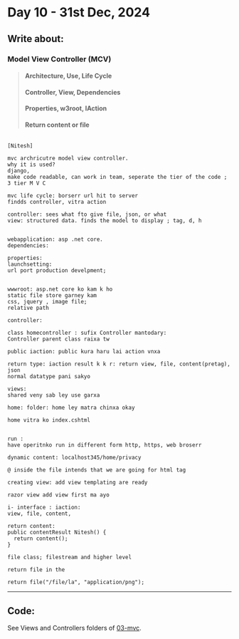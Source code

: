 # Day 10 - 31st Dec, 2024

## Write about:

### Model View Controller (MCV)

> #### Architecture, Use, Life Cycle
> #### Controller, View, Dependencies
> #### Properties, w3root, IAction
> #### Return content or file

```

[Nitesh]

mvc archricutre model view controller.
why it is used?
django,
make code readable, can work in team, seperate the tier of the code ; 3 tier M V C

mvc life cycle: borserr url hit to server 
findds controller, vitra action

controller: sees what fto give file, json, or what 
view: structured data. finds the model to display ; tag, d, h 


webapplication: asp .net core. 
dependencies:

properties:
launchsetting:
url port production develpment; 


wwwroot: asp.net core ko kam k ho
static file store garney kam
css, jquery , image file;
relative path

controller:

class homecontroller : sufix Controller mantodary:
Controller parent class raixa tw

public iaction: public kura haru lai action vnxa

return type: iaction result k k r: return view, file, content(pretag), json
normal datatype pani sakyo

views:
shared veny sab ley use garxa

home: folder: home ley matra chinxa okay 

home vitra ko index.cshtml


run :
have operitnko run in different form http, https, web broserr

dynamic content: localhost345/home/privacy

@ inside the file intends that we are going for html tag

creating view: add view templating are ready

razor view add view first ma ayo

i- interface : iaction: 
view, file, content, 

return content:
public contentResult Nitesh() {
  return content();
}

file class; filestream and higher level 

return file in the 

return file("/file/la", "application/png");

```

---

## Code:

See Views and Controllers folders of [03-mvc](../applications/03-mvc).